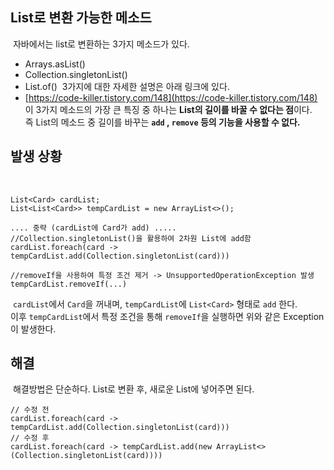 ## List로 변환 가능한 메소드
​
자바에서는 list로 변환하는 3가지 메소드가 있다.
​
-   Arrays.asList()
-   Collection.singletonList()
-   List.of()
​
3가지에 대한 자세한 설명은 아래 링크에 있다.
​
-   [https://code-killer.tistory.com/148](https://code-killer.tistory.com/148)
​
이 3가지 메소드의 가장 큰 특징 중 하나는 **List의 길이를 바꿀 수 없다는 점**이다.  
즉 List의 메소드 중 길이를 바꾸는 **`add` , `remove` 등의 기능을 사용할 수 없다.**
​
## 발생 상황
​
```
List<Card> cardList;
List<List<Card>> tempCardList = new ArrayList<>();
​
.... 중략 (cardList에 Card가 add) .....
//Collection.singletonList()을 활용하여 2차원 List에 add함
cardList.foreach(card -> tempCardList.add(Collection.singletonList(card)))
​
//removeIf을 사용하여 특정 조건 제거 -> UnsupportedOperationException 발생
tempCardList.removeIf(...)
```
​
`cardList`에서 `Card`을 꺼내며, `tempCardList`에 `List<Card>` 형태로 `add` 한다.  
이후 `tempCardList`에서 특정 조건을 통해 `removeIf`을 실행하면 위와 같은 Exception이 발생한다.
​
## 해결
​
해결방법은 단순하다. List로 변환 후, 새로운 List에 넣어주면 된다.
​
```
// 수정 전
cardList.foreach(card -> tempCardList.add(Collection.singletonList(card)))
// 수정 후
cardList.foreach(card -> tempCardList.add(new ArrayList<>(Collection.singletonList(card))))
```